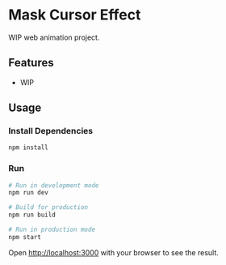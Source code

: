 # Mask Cursor Effect

WIP web animation project.

## Features

- WIP

## Usage

### Install Dependencies

```bash
npm install
```

### Run

```bash
# Run in development mode
npm run dev

# Build for production
npm run build

# Run in production mode
npm start
```

Open [http://localhost:3000](http://localhost:3000) with your browser to see the result.
